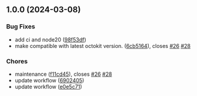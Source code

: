 ## 1.0.0 (2024-03-08)


### Bug Fixes

* add ci and node20 ([98f53df](https://github.com/GoodTimeio/action-get-changed-files/commit/98f53df7eeaf3cbabceb1cb9aac2fb4d7a9f4f6b))
* make compatible with latest octokit version. ([6cb5164](https://github.com/GoodTimeio/action-get-changed-files/commit/6cb5164a823dbf3318b7c8032a333b4b7ed425b2)), closes [#26](https://github.com/GoodTimeio/action-get-changed-files/issues/26) [#28](https://github.com/GoodTimeio/action-get-changed-files/issues/28)


### Chores

* maintenance ([f11cd45](https://github.com/GoodTimeio/action-get-changed-files/commit/f11cd4567bcffc0bfd036526436e7475fa6d0418)), closes [#26](https://github.com/GoodTimeio/action-get-changed-files/issues/26) [#28](https://github.com/GoodTimeio/action-get-changed-files/issues/28)
* update workflow ([6902405](https://github.com/GoodTimeio/action-get-changed-files/commit/6902405206f80000f9713ef53792265315b45fd4))
* update workflow ([e0e5c71](https://github.com/GoodTimeio/action-get-changed-files/commit/e0e5c71d7720e9abb8323d1800b016fab0a32267))
